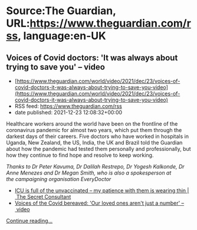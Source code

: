 # Source:The Guardian, URL:https://www.theguardian.com/rss, language:en-UK

## Voices of Covid doctors: 'It was always about trying to save you' – video
 - [https://www.theguardian.com/world/video/2021/dec/23/voices-of-covid-doctors-it-was-always-about-trying-to-save-you-video](https://www.theguardian.com/world/video/2021/dec/23/voices-of-covid-doctors-it-was-always-about-trying-to-save-you-video)
 - RSS feed: https://www.theguardian.com/rss
 - date published: 2021-12-23 12:08:32+00:00

<p>Healthcare workers around the world have been on the frontline of the coronavirus pandemic for almost two years, which&nbsp;put them through the darkest days of their careers. Five doctors who have worked in hospitals in Uganda, New Zealand, the US, India, the UK and Brazil told the Guardian about how the pandemic had tested them personally and professionally, but how they continue to find hope and resolve to keep working.</p><p><i>Thanks to Dr Peter Kavuma, Dr Dalilah Restrepo,&nbsp;Dr Yogesh Kalkonde, Dr Anne Menezes and&nbsp;Dr Megan Smith, who is also a spokesperson at the&nbsp;campaigning organisation&nbsp;EveryDoctor</i></p><ul><li><a href="https://www.theguardian.com/world/2021/nov/21/icu-is-full-of-the-unvaccinated-my-patience-with-them-is-wearing-thin">ICU is full of the unvaccinated – my patience with them is wearing thin |&nbsp;The Secret Consultant<br /></a></li><li><a href="https://www.theguardian.com/world/video/2021/mar/17/voices-of-the-covid-bereaved-our-loved-ones-arent-just-a-number-video">Voices of the Covid bereaved: 'Our loved ones aren't just a number' –&nbsp;video</a><br /></li></ul> <a href="https://www.theguardian.com/world/video/2021/dec/23/voices-of-covid-doctors-it-was-always-about-trying-to-save-you-video">Continue reading...</a>


